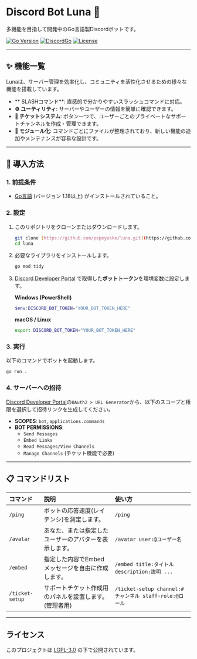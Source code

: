 # Discord Bot Luna 🌙

多機能を目指して開発中のGo言語製Discordボットです。

[![Go Version](https://img.shields.io/badge/Go-1.18%2B-blue.svg)](https://golang.org/)
[![DiscordGo](https://img.shields.io/badge/lib-DiscordGo-blue.svg)](https://github.com/bwmarrin/discordgo)
[![License](https://img.shields.io/badge/License-MIT-green.svg)](LICENSE)

---

## ✨ 機能一覧

Lunaは、サーバー管理を効率化し、コミュニティを活性化させるための様々な機能を搭載しています。

* ** SLASHコマンド**: 直感的で分かりやすいスラッシュコマンドに対応。
* **⚙️ ユーティリティ**: サーバーやユーザーの情報を簡単に確認できます。
* **🎫 チケットシステム**: ボタン一つで、ユーザーごとのプライベートなサポートチャンネルを作成・管理できます。
* **📝 モジュール化**: コマンドごとにファイルが整理されており、新しい機能の追加やメンテナンスが容易な設計です。

---

## 🚀 導入方法

### 1. 前提条件
* [Go言語](https://go.dev/dl/) (バージョン 1.18以上) がインストールされていること。

### 2. 設定
1.  このリポジトリをクローンまたはダウンロードします。
    ```bash
    git clone [https://github.com/pepeyukke/luna.git](https://github.com/pepeyukke/luna.git)
    cd luna
    ```
2.  必要なライブラリをインストールします。
    ```bash
    go mod tidy
    ```
3.  [Discord Developer Portal](https://discord.com/developers/applications) で取得した**ボットトークン**を環境変数に設定します。

    **Windows (PowerShell)**
    ```powershell
    $env:DISCORD_BOT_TOKEN="YOUR_BOT_TOKEN_HERE"
    ```
    **macOS / Linux**
    ```bash
    export DISCORD_BOT_TOKEN="YOUR_BOT_TOKEN_HERE"
    ```

### 3. 実行
以下のコマンドでボットを起動します。
```bash
go run .
```

### 4. サーバーへの招待
[Discord Developer Portal](https://discord.com/developers/applications)の`OAuth2 > URL Generator`から、以下のスコープと権限を選択して招待リンクを生成してください。
* **SCOPES**: `bot`, `applications.commands`
* **BOT PERMISSIONS**:
    * `Send Messages`
    * `Embed Links`
    * `Read Messages/View Channels`
    * `Manage Channels` (チケット機能で必要)

---

## 📋 コマンドリスト

| コマンド | 説明 | 使い方 |
|:---|:---|:---|
| `/ping` | ボットの応答速度(レイテンシ)を測定します。 | `/ping` |
| `/avatar` | あなた、または指定したユーザーのアバターを表示します。| `/avatar user:@ユーザー名` |
| `/embed` | 指定した内容でEmbedメッセージを自由に作成します。 | `/embed title:タイトル description:説明 ...` |
| `/ticket-setup` | サポートチケット作成用のパネルを設置します。(管理者用) | `/ticket-setup channel:#チャンネル staff-role:@ロール`|

---

## ライセンス

このプロジェクトは [LGPL-3.0](LICENSE) の下で公開されています。